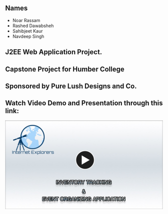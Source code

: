 ## Names 
* Noar Rassam
* Rashed Dawabsheh
* Sahibjeet Kaur
* Navdeep Singh

## J2EE Web Application Project.
## Capstone Project for Humber College
## Sponsored by Pure Lush Designs and Co.


## Watch Video Demo and Presentation through this link:

[![Watch the video](https://github.com/noarrassam/PureLushDesigns_CapstoneProject/blob/master/Images/Thumbnail%20Edit%20Final.jpg)](https://youtu.be/U_M25bCl1wQ?cc_load_policy=1) 